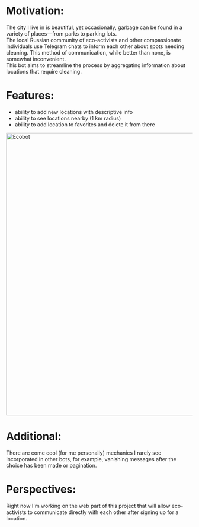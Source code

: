 # Motivation:
The city I live in is beautiful, yet occasionally, garbage can be found in a variety of places—from parks to parking lots. \
The local Russian community of eco-activists and other compassionate individuals use Telegram chats to inform each other about spots needing cleaning. 
This method of communication, while better than none, is somewhat inconvenient. \
This bot aims to streamline the process by aggregating information about locations that require cleaning.

# Features:
- ability to add new locations with descriptive info
- ability to see locations nearby (1 km radius)
- ability to add location to favorites and delete it from there
<img width="762" alt="Ecobot" src="https://github.com/ekovenko/EcoBot/assets/74407792/2ff74542-3219-4299-a019-f65490fca3f8">

# Additional:
There are come cool (for me personally) mechanics I rarely see incorporated in other bots, for example, vanishing messages after the choice has been made or pagination.

# Perspectives:
Right now I'm working on the web part of this project that will allow eco-activists to communicate directly with each other after signing up for a location. 
